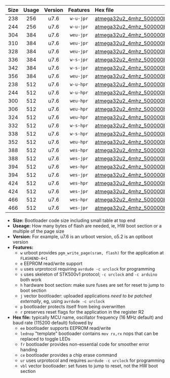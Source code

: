 |Size|Usage|Version|Features|Hex file|
|:-:|:-:|:-:|:-:|:--|
|238|256|u7.6|`w-u-jpr`|[atmega32u2_4mhz_500000bps_ur_vbl.hex](https://raw.githubusercontent.com/stefanrueger/urboot/main/atmega32u2_4mhz_500000bps_ur_vbl.hex)|
|244|256|u7.6|`w-u-jpr`|[atmega32u2_4mhz_500000bps_lednop_ur_vbl.hex](https://raw.githubusercontent.com/stefanrueger/urboot/main/atmega32u2_4mhz_500000bps_lednop_ur_vbl.hex)|
|304|384|u7.6|`weu-jpr`|[atmega32u2_4mhz_500000bps_ee_ur_vbl.hex](https://raw.githubusercontent.com/stefanrueger/urboot/main/atmega32u2_4mhz_500000bps_ee_ur_vbl.hex)|
|310|384|u7.6|`weu-jpr`|[atmega32u2_4mhz_500000bps_ee_lednop_ur_vbl.hex](https://raw.githubusercontent.com/stefanrueger/urboot/main/atmega32u2_4mhz_500000bps_ee_lednop_ur_vbl.hex)|
|328|384|u7.6|`weu-jpr`|[atmega32u2_4mhz_500000bps_ee_lednop_fr_ur_vbl.hex](https://raw.githubusercontent.com/stefanrueger/urboot/main/atmega32u2_4mhz_500000bps_ee_lednop_fr_ur_vbl.hex)|
|336|384|u7.6|`w-s-jpr`|[atmega32u2_4mhz_500000bps_vbl.hex](https://raw.githubusercontent.com/stefanrueger/urboot/main/atmega32u2_4mhz_500000bps_vbl.hex)|
|342|384|u7.6|`w-s-jpr`|[atmega32u2_4mhz_500000bps_lednop_vbl.hex](https://raw.githubusercontent.com/stefanrueger/urboot/main/atmega32u2_4mhz_500000bps_lednop_vbl.hex)|
|356|384|u7.6|`weu-jpr`|[atmega32u2_4mhz_500000bps_ee_lednop_fr_ce_ur_vbl.hex](https://raw.githubusercontent.com/stefanrueger/urboot/main/atmega32u2_4mhz_500000bps_ee_lednop_fr_ce_ur_vbl.hex)|
|238|512|u7.6|`w-u-hpr`|[atmega32u2_4mhz_500000bps_ur.hex](https://raw.githubusercontent.com/stefanrueger/urboot/main/atmega32u2_4mhz_500000bps_ur.hex)|
|244|512|u7.6|`w-u-hpr`|[atmega32u2_4mhz_500000bps_lednop_ur.hex](https://raw.githubusercontent.com/stefanrueger/urboot/main/atmega32u2_4mhz_500000bps_lednop_ur.hex)|
|300|512|u7.6|`weu-hpr`|[atmega32u2_4mhz_500000bps_ee_ur.hex](https://raw.githubusercontent.com/stefanrueger/urboot/main/atmega32u2_4mhz_500000bps_ee_ur.hex)|
|306|512|u7.6|`weu-hpr`|[atmega32u2_4mhz_500000bps_ee_lednop_ur.hex](https://raw.githubusercontent.com/stefanrueger/urboot/main/atmega32u2_4mhz_500000bps_ee_lednop_ur.hex)|
|324|512|u7.6|`weu-hpr`|[atmega32u2_4mhz_500000bps_ee_lednop_fr_ur.hex](https://raw.githubusercontent.com/stefanrueger/urboot/main/atmega32u2_4mhz_500000bps_ee_lednop_fr_ur.hex)|
|332|512|u7.6|`w-s-hpr`|[atmega32u2_4mhz_500000bps.hex](https://raw.githubusercontent.com/stefanrueger/urboot/main/atmega32u2_4mhz_500000bps.hex)|
|338|512|u7.6|`w-s-hpr`|[atmega32u2_4mhz_500000bps_lednop.hex](https://raw.githubusercontent.com/stefanrueger/urboot/main/atmega32u2_4mhz_500000bps_lednop.hex)|
|352|512|u7.6|`weu-hpr`|[atmega32u2_4mhz_500000bps_ee_lednop_fr_ce_ur.hex](https://raw.githubusercontent.com/stefanrueger/urboot/main/atmega32u2_4mhz_500000bps_ee_lednop_fr_ce_ur.hex)|
|388|512|u7.6|`wes-hpr`|[atmega32u2_4mhz_500000bps_ee.hex](https://raw.githubusercontent.com/stefanrueger/urboot/main/atmega32u2_4mhz_500000bps_ee.hex)|
|388|512|u7.6|`wes-jpr`|[atmega32u2_4mhz_500000bps_ee_vbl.hex](https://raw.githubusercontent.com/stefanrueger/urboot/main/atmega32u2_4mhz_500000bps_ee_vbl.hex)|
|394|512|u7.6|`wes-hpr`|[atmega32u2_4mhz_500000bps_ee_lednop.hex](https://raw.githubusercontent.com/stefanrueger/urboot/main/atmega32u2_4mhz_500000bps_ee_lednop.hex)|
|394|512|u7.6|`wes-jpr`|[atmega32u2_4mhz_500000bps_ee_lednop_vbl.hex](https://raw.githubusercontent.com/stefanrueger/urboot/main/atmega32u2_4mhz_500000bps_ee_lednop_vbl.hex)|
|424|512|u7.6|`wes-hpr`|[atmega32u2_4mhz_500000bps_ee_lednop_fr.hex](https://raw.githubusercontent.com/stefanrueger/urboot/main/atmega32u2_4mhz_500000bps_ee_lednop_fr.hex)|
|424|512|u7.6|`wes-jpr`|[atmega32u2_4mhz_500000bps_ee_lednop_fr_vbl.hex](https://raw.githubusercontent.com/stefanrueger/urboot/main/atmega32u2_4mhz_500000bps_ee_lednop_fr_vbl.hex)|
|466|512|u7.6|`wes-hpr`|[atmega32u2_4mhz_500000bps_ee_lednop_fr_ce.hex](https://raw.githubusercontent.com/stefanrueger/urboot/main/atmega32u2_4mhz_500000bps_ee_lednop_fr_ce.hex)|
|466|512|u7.6|`wes-jpr`|[atmega32u2_4mhz_500000bps_ee_lednop_fr_ce_vbl.hex](https://raw.githubusercontent.com/stefanrueger/urboot/main/atmega32u2_4mhz_500000bps_ee_lednop_fr_ce_vbl.hex)|

- **Size:** Bootloader code size including small table at top end
- **Useage:** How many bytes of flash are needed, ie, HW boot section or a multiple of the page size
- **Version:** For example, u7.6 is an urboot version, o5.2 is an optiboot version
- **Features:**
  + `w` urboot provides `pgm_write_page(sram, flash)` for the application at `FLASHEND-4+1`
  + `e` EEPROM read/write support
  + `u` uses urprotocol requiring `avrdude -c urclock` for programming
  + `s` uses skeleton of STK500v1 protocol; `-c urclock` and `-c arduino` both work
  + `h` hardware boot section: make sure fuses are set for reset to jump to boot section
  + `j` vector bootloader: uploaded applications *need to be patched externally*, eg, using `avrdude -c urclock`
  + `p` bootloader protects itself from being overwritten
  + `r` preserves reset flags for the application in the register R2
- **Hex file:** typically MCU name, oscillator frequency (16 MHz default) and baud rate (115200 default) followed by
  + `ee` bootloader supports EEPROM read/write
  + `lednop` "template" bootloader contains `mov rx,rx` nops that can be replaced to toggle LEDs
  + `fr` bootloader provides non-essential code for smoother error handing
  + `ce` bootloader provides a chip erase command
  + `ur` uses urprotocol and requires `avrdude -c urclock` for programming
  + `vbl` vector bootloader: set fuses to jump to reset, not the HW boot section
